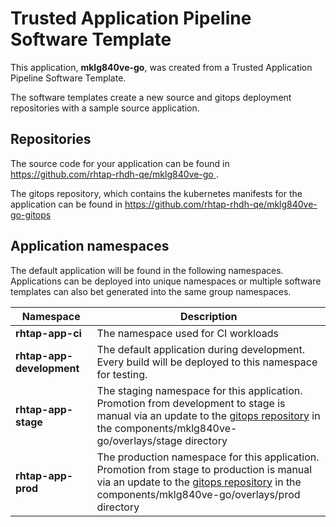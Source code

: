 # Trusted Application Pipeline Software Template

This application, **mklg840ve-go**, was created from a Trusted Application Pipeline Software Template.

The software templates create a new source and gitops deployment repositories with a sample source application. 

## Repositories

The source code for your application can be found in [https://github.com/rhtap-rhdh-qe/mklg840ve-go ](https://github.com/rhtap-rhdh-qe/mklg840ve-go ).
 
The gitops repository, which contains the kubernetes manifests for the application can be found in 
[https://github.com/rhtap-rhdh-qe/mklg840ve-go-gitops ](https://github.com/rhtap-rhdh-qe/mklg840ve-go-gitops ) 

## Application namespaces 

The default application will be found in the following namespaces. Applications can be deployed into unique namespaces or multiple software templates can also bet generated into the same group namespaces.  

|  Namespace   |  Description   |  
| -------- | -------- |
| **rhtap-app-ci** | The namespace used for CI workloads |
| **rhtap-app-development** | The default application during development. Every build will be deployed to this namespace for testing. |
| **rhtap-app-stage** | The staging namespace for this application. Promotion from development to stage is manual via an update to the [gitops repository](https://github.com/rhtap-rhdh-qe/mklg840ve-go-gitops ) in the components/mklg840ve-go/overlays/stage directory |
| **rhtap-app-prod** | The production namespace for this application. Promotion from stage to production is manual via an update to the [gitops repository](https://github.com/rhtap-rhdh-qe/mklg840ve-go-gitops ) in the components/mklg840ve-go/overlays/prod directory |
